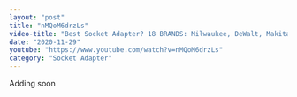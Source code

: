 ```yaml
---
layout: "post"
title: "nMQoM6drzLs"
video-title: "Best Socket Adapter? 18 BRANDS: Milwaukee, DeWalt, Makita Gold, Ryobi, Hart, Irwin"
date: "2020-11-29"
youtube: "https://www.youtube.com/watch?v=nMQoM6drzLs"
category: "Socket Adapter"
---
```

<div class="space-y-1"><p class="text-gray-400">Adding soon</p></div>